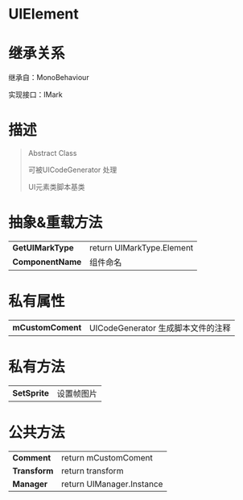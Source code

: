 # UIElement

# 继承关系

继承自：MonoBehaviour

实现接口：IMark

# 描述

> Abstract Class
>
> 可被UICodeGenerator 处理
>
> UI元素类脚本基类

# 抽象&重载方法

|                   |                           |
| ----------------- | ------------------------- |
| **GetUIMarkType** | return UIMarkType.Element |
| **ComponentName** | 组件命名                  |

# 私有属性

|                   |                                    |
| ----------------- | ---------------------------------- |
| **mCustomComent** | UICodeGenerator 生成脚本文件的注释 |

# 私有方法

|               |            |
| ------------- | ---------- |
| **SetSprite** | 设置帧图片 |

# 公共方法

|               |                           |
| ------------- | ------------------------- |
| **Comment**   | return mCustomComent      |
| **Transform** | return transform          |
| **Manager**   | return UIManager.Instance |

